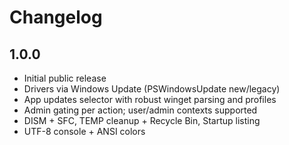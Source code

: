 # Changelog

## 1.0.0
- Initial public release
- Drivers via Windows Update (PSWindowsUpdate new/legacy)
- App updates selector with robust winget parsing and profiles
- Admin gating per action; user/admin contexts supported
- DISM + SFC, TEMP cleanup + Recycle Bin, Startup listing
- UTF-8 console + ANSI colors